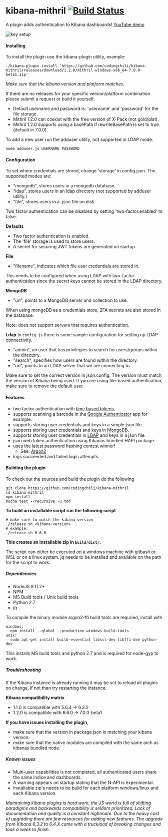 # kibana-mithril [![Build Status](https://travis-ci.org/codingchili/kibana-mithril.svg?branch=master)](https://travis-ci.org/codingchili/kibana-mithril)
A plugin adds authentication to Kibana dashboards! [YouTube demo](https://www.youtube.com/watch?v=vvUdpPQhBjk)

![key setup](https://raw.githubusercontent.com/codingchili/kibana-mithril/master/key-setup.png)

#### Installing
To install the plugin use the kibana-plugin utility, example:
```
./kibana-plugin install 'https://github.com/codingchili/kibana-mithril/releases/download/1.2.0/mithril-windows-x86_64-7.0.0-beta1.zip'
```

*Make sure that the kibana version and platform matches.*

If there are no releases for your specific version/platform combination please submit a request or build it yourself.

- Default username and password is: 'username' and 'password' for the file storage.
- Mithril 1.2.0 can coexist with the free version of X-Pack (not gold/plat).
- Mithril 1.2.0 supports using a basePath if rewriteBasePath is set to true. (default in 7.0.0).

To add a new user run the adduser utility, not supported in LDAP mode.
```
node adduser.js USERNAME PASSWORD
```

#### Configuration

To set where credentials are stored, change 'storage' in config.json. The supported modes are:
- "mongodb", stores users in a mongodb database.
- "ldap", stores users in an ldap directory (not supported by adduser utility.)
- "file", stores users in a .json file on disk.

Two factor authentication can be disabled by setting 'two-factor.enabled' to false.

**Defaults**
- Two factor authentication is enabled.
- The 'file' storage is used to store users.
- A secret for securing JWT tokens are generated on startup.

**File**
- "filename", indicates which file user credentials are stored in.

This needs to be configured when using LDAP with two-factor authentication since the secret keys cannot be stored in the LDAP directory.

**MongoDB**
- "url", points to a MongoDB server and collection to use.

When using mongoDB as a credentials store, 2FA secrets are also stored in the database.

Note: does not support servers that requires authentication.

**Ldap**
In `config.js` there is some sample configuration for setting up LDAP connectivity.

- "admin", an user that has privilegies to search for users/groups within the directory.
- "search", specifies how users are found within the directory.
- "url", points to an LDAP server that we are connecting to.

Make sure to set the correct version in json.config. The version must match the version of Kibana being used.
If you are using file-based authentication, make sure to remove the default user.

#### Features
- two factor authentication with [time based tokens](https://en.wikipedia.org/wiki/Time-based_One-time_Password_Algorithm).
- supports scanning a barcode in the [Google Authenticator](https://www.google.se/search?q=Google+authenticator) app for example.
- supports storing user credentials and keys in a simple json file.
- supports storing user credentials and keys in [MongoDB](https://www.mongodb.com/).
- supports storing user credentials in [LDAP](https://en.wikipedia.org/wiki/Lightweight_Directory_Access_Protocol) and keys in a json file.
- json web token authentication using Kibanas bundled HAPI package.
- uses the latest password hashing contest winner!
  - See: [Argon2](https://password-hashing.net/)
- logs succeeded and failed login attempts.

#### Building the plugin
To check out the sources and build the plugin do the following
```
git clone https://github.com/codingchili/kibana-mithril
cd kibana-mithril
npm install
mocha test --recursive -u tdd
```

**To build an installable script run the following script**
```
# make sure to match the kibana version
./release.sh <kibana-version>
# example:
./release.sh 6.6.0
```

**This creates an installable zip in `build/dist/`.**

The script can either be executed on a windows machine with gitbash or WSL or on a linux system.
jq needs to be installed and available on the path for the script to work.

##### Dependencies

- NodeJS 8.11.2+
- NPM
- MS Build tools / Unix build tools
- Python 2.7
- jq

To compile the binary module argon2-ffi build tools are requried, install with
```
windows: 
  npm install --global --production windows-build-tools
unix:    
  sudo apt-get install build-essential libssl-dev libffi-dev python-dev
```
This installs MS build tools and python 2.7 and is required for node-gyp to work.

##### Troubleshooting
If the Kibana instance is already running it may be set to reload all plugins on change, if not then try restarting the instance.

**Kibana compatibility matrix**
- 1.1.0 is compatible with 5.6.4 -> 6.3.2
- 1.2.0 is compatible with 6.6.0 -> 7.0.0-beta1

**If you have issues installing the plugin**,
- make sure that the version in package.json is matching your kibana version.
- make sure that the native modules are compiled with the same arch as kibanas bundled node.


##### Known issues

- Multi-user capabilities is not completed, all authenticated users share the same indice and dashboards.
- A warning appears on startup stating that the N-API is experimental.
- Installable zip's needs to be build for each platform windows/linux and each Kibana version.

*Maintaining kibana plugins is hard work, the JS world is full of shifting paradigms and backwards
compatibility is seldom prioritized. Lack of documentation and quality is a constant nightmare. Due to
the heavy cost of upgrading there are few resources for adding new features. The upgrade from
Kibana 6.3.2 to 6.4.X came with a truckload of breaking changes and took a week to finish.*

